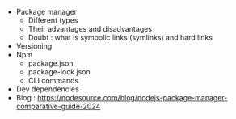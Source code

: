 - Package manager
	- Different types
	- Their advantages and disadvantages
	- Doubt : what is symbolic links (symlinks) and hard links
- Versioning
- Npm 
	- package.json
	- package-lock.json
	- CLI commands
- Dev dependencies
- Blog : https://nodesource.com/blog/nodejs-package-manager-comparative-guide-2024